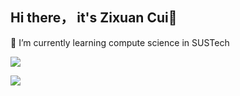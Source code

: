 ## Hi there， it's Zixuan Cui👋

🌱 I’m currently learning compute science in SUSTech

![](https://github-readme-stats.vercel.app/api?username=Tsuizxgo)  

![](https://github-readme-stats.vercel.app/api/top-langs/?username=anuraghazra)

<!--
**Tsuizxgo/Tsuizxgo** is a ✨ _special_ ✨ repository because its `README.md` (this file) appears on your GitHub profile.

Here are some ideas to get you started:

- 🔭 I’m currently working on ...
- 🌱 I’m currently learning compute science in SUSTech
- 👯 I’m looking to collaborate on ...
- 🤔 I’m looking for help with ...
- 💬 Ask me about ...
- 📫 How to reach me: ...
- 😄 Pronouns: ...
- ⚡ Fun fact: ...
-->
